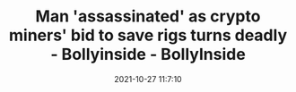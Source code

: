 ---
"title": "Man 'assassinated' as crypto miners' bid to save rigs turns deadly - Bollyinside - BollyInside"
"date": "2021-10-27 11:7:10"
"feed_name": "GOOGLENEWSMINING"
"feed_website": "https://news.google.com/search?q=mining%2Bincident&hl=en-US&gl=US&ceid=US:en"
"feed_rss": "https://news.google.com/rss/search?q=mining%2Bincident&hl=en-US&gl=US&ceid=US:en"
"link": "https://www.bollyinside.com/news/man-assassinated-as-crypto-miners-bid-to-save-rigs-turns-deadly"
"source": "{'href': 'https://www.bollyinside.com', 'title': 'BollyInside'}"
"file": "_posts/2021-1-1-1d486ba2492ae08d6e5d6db40c0487fb9ca4525a.md"
"accident": "0"
"drilling": "0"
"dead": "0"
"injured": "0"
"arrested": "0"
"place": "unknown place"
"where": "unknown site"
"causes": "unknown"
"place_uri": "unknown place"
---